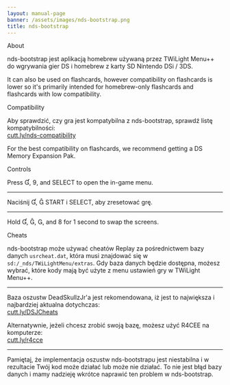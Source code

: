 ```yaml
---
layout: manual-page
banner: /assets/images/nds-bootstrap.png
title: nds-bootstrap
---
```


<div id="about" class="section-title">About</div>
<div class="section-body">
    <p>
        nds-bootstrap jest aplikacją homebrew używaną przez TWiLight Menu++ do wgrywania gier DS i homebrew z karty SD Nintendo DSi / 3DS.
    </p>
    <p>
        It can also be used on flashcards, however compatibility on flashcards is lower so it's primarily intended for homebrew-only flashcards and flashcards with low compatibility.
    </p>
</div>

<div id="compatibility" class="section-title">Compatibility</div>
<div class="section-body">
    <p>
        Aby sprawdzić, czy gra jest kompatybilna z nds-bootstrap, sprawdź listę kompatybilności: <br><a href="https://cutt.ly/nds-compatibility">cutt.ly/nds-compatibility</a>
    </p>
    <p>
        For the best compatibility on flashcards, we recommend getting a DS Memory Expansion Pak.
    </p>
</div>

<div id="controls" class="section-title">Controls</div>
<div class="section-body">
    <p class="mb-0">
        Press &#xE004;, &#xE07A;, and SELECT to open the in-game menu.
    </p>
    <hr>
    <p class="mb-0">
        Naciśnij &#xE004;, &#xE005; START i SELECT, aby zresetować grę.
    </p>
    <hr>
    <p class="mb-0">
        Hold &#xE004;, &#xE005;, &#xE002;, and &#xE079; for 1 second to swap the screens.
    </p>
</div>

<div id="cheats" class="section-title">Cheats</div>
<div class="section-body">
    <p>
        nds-bootstrap może używać cheatów Replay za pośrednictwem bazy danych <code>usrcheat.dat</code>, która musi znajdować się w <code>sd:/_nds/TWiLightMenu/extras</code>. Gdy baza danych będzie dostępna, możesz wybrać, które kody mają być użyte z menu ustawień gry w TWiLight Menu++.
    </p>
    <hr>
    <p>
        Baza oszustw DeadSkullzJr'a jest rekomendowana, iż jest to największa i najbardziej aktualna dotychczas:<br><a href="https://cutt.ly/DSJCheats">cutt.ly/DSJCheats</a>
    </p>
    <p>
        Alternatywnie, jeżeli chcesz zrobić swoją bazę, możesz użyć R4CEE na komputerze: <br><a href="https://cutt.ly/r4cce">cutt.ly/r4cce</a>
    </p>
    <hr>
    <p>
        Pamiętaj, że implementacja oszustw nds-bootstrapu jest niestabilna i w rezultacie Twój kod może działać lub może nie działać. To nie jest błąd bazy danych i mamy nadzieję wkrótce naprawić ten problem w nds-bootstrap.
    </p>
</div>
